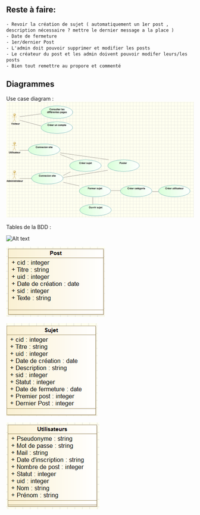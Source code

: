 Reste à faire:
--
	- Revoir la création de sujet ( automatiquement un 1er post , description nécessaire ? mettre le dernier message a la place )
	- Date de fermeture
	- 1er/dernier Post
	- L'admin doit pouvoir supprimer et modifier les posts
	- Le créateur du post et les admin doivent pouvoir modifer leurs/les posts
	- Bien tout remettre au propore et commenté
	
Diagrammes
--	

Use case diagram :
![Alt text](\Diagrammes/UseCaseScreenShot.png?raw=true "Use case diagram")

Tables de la BDD :

![Alt text](\Diagrammes/Tables_Catégorie.png?raw=true "Tables Catégorie")

![Alt text](\Diagrammes/Tables_Post.png?raw=true "Tables Post")

![Alt text](\Diagrammes/Tables_Sujet.png?raw=true "Tables Sujet")

![Alt text](\Diagrammes/Tables_Utilisateurs.png?raw=true "Tables Utilisateurs")